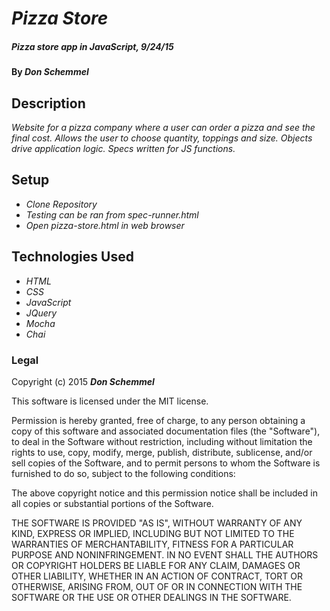 # _Pizza Store_

##### _Pizza store app in JavaScript, 9/24/15_

#### By _**Don Schemmel**_

## Description

_Website for a pizza company where a user can order a pizza and see the final cost.
Allows the user to choose quantity, toppings and size. Objects drive application logic.
Specs written for JS functions._

## Setup

* _Clone Repository_
* _Testing can be ran from spec-runner.html_
* _Open pizza-store.html in web browser_


## Technologies Used

* _HTML_
* _CSS_
* _JavaScript_
* _JQuery_
* _Mocha_
* _Chai_

### Legal

Copyright (c) 2015 **_Don Schemmel_**

This software is licensed under the MIT license.

Permission is hereby granted, free of charge, to any person obtaining a copy
of this software and associated documentation files (the "Software"), to deal
in the Software without restriction, including without limitation the rights
to use, copy, modify, merge, publish, distribute, sublicense, and/or sell
copies of the Software, and to permit persons to whom the Software is
furnished to do so, subject to the following conditions:

The above copyright notice and this permission notice shall be included in
all copies or substantial portions of the Software.

THE SOFTWARE IS PROVIDED "AS IS", WITHOUT WARRANTY OF ANY KIND, EXPRESS OR
IMPLIED, INCLUDING BUT NOT LIMITED TO THE WARRANTIES OF MERCHANTABILITY,
FITNESS FOR A PARTICULAR PURPOSE AND NONINFRINGEMENT. IN NO EVENT SHALL THE
AUTHORS OR COPYRIGHT HOLDERS BE LIABLE FOR ANY CLAIM, DAMAGES OR OTHER
LIABILITY, WHETHER IN AN ACTION OF CONTRACT, TORT OR OTHERWISE, ARISING FROM,
OUT OF OR IN CONNECTION WITH THE SOFTWARE OR THE USE OR OTHER DEALINGS IN
THE SOFTWARE.
